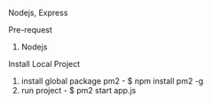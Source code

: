 Nodejs, Express

Pre-request
1. Nodejs

Install Local Project
1. install global package pm2 - $ npm install pm2 -g
2. run project - $ pm2 start app.js
